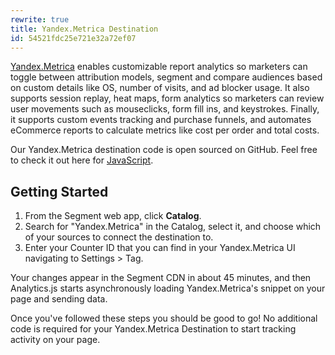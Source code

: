```yaml
---
rewrite: true
title: Yandex.Metrica Destination
id: 54521fdc25e721e32a72ef07
---
```

[Yandex.Metrica](https://metrica.yandex.com/about?utm_source=segmentio&utm_medium=docs&utm_campaign=partners) enables customizable report analytics so marketers can toggle between attribution models, segment and compare audiences based on custom details like OS, number of visits, and ad blocker usage. It also supports session replay, heat maps, form analytics so marketers can review user movements such as mouseclicks, form fill ins, and keystrokes. Finally, it supports custom events tracking and purchase funnels, and automates eCommerce reports to calculate metrics like cost per order and total costs.

Our Yandex.Metrica destination code is open sourced on GitHub. Feel free to check it out here for [JavaScript](https://github.com/segment-integrations/analytics.js-integration-yandex-metrica).

## Getting Started

1. From the Segment web app, click **Catalog**.
2. Search for "Yandex.Metrica" in the Catalog, select it, and choose which of your sources to connect the destination to.
3. Enter your Counter ID that you can find in your Yandex.Metrica UI navigating to Settings > Tag.

Your changes appear in the Segment CDN in about 45 minutes, and then Analytics.js starts asynchronously loading Yandex.Metrica's snippet on your page and sending data.

Once you've followed these steps you should be good to go! No additional code is required for your Yandex.Metrica Destination to start tracking activity on your page.
